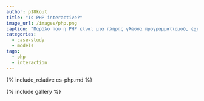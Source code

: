 ```yaml
---
author: p18kout
title: "Is PHP interactive?"
image_url: /images/php.png
caption: "Παρόλο που η PHP είναι μια πλήρης γλώσσα προγραμματισμού, έχει σχεδιαστεί για να κάνει τη προσθήκη της βασικής διαδραστικότητας σε μια ιστοσελίδα ευκολότερη από ό,τι θα ήταν με την Java."
categories:
  - case-study
  - models
tags:
  - php
  - interaction
---
```


{% include_relative cs-php.md %}

{% include gallery %}
